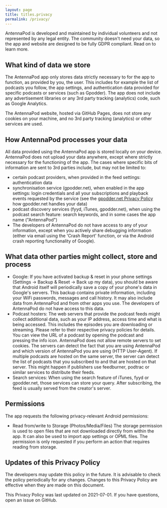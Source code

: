 ```yaml
---
layout: page
title: titles.privacy
permalink: /privacy/
---
```


AntennaPod is developed and maintained by individual volunteers and not represented by any legal entity. The community doesn't need your data, so the app and website are designed to be fully GDPR compliant. Read on to learn more.

## What kind of data we store
The AntennaPod app only stores data strictly necessary to for the app to function, as provided by you, the user. This includes for example the list of podcasts you follow, the app settings, and authentication data provided for specific podcasts or services (such as Gpodder). The app does not include any advertisement libraries or any 3rd party tracking (analytics) code, such as Google Analytics.

The AntennaPod website, hosted via GitHub Pages, does not store any cookies on your machine, and no 3rd party tracking (analytics) or other services are used.

## How AntennaPod processes your data
All data provided using the AntennaPod app is stored locally on your device. AntennaPod does not upload your data anywhere, except where strictly necessary for the functioning of the app. The cases where specific bits of information are sent to 3rd parties include, but may not be limited to:

- certain podcast providers, when provided in the feed settings: authentication data
- synchronisation service (gpodder.net), when enabled in the app settings: login credentials and all your subscriptions and playback events requested by the service (see the [gpodder.net Privacy Policy](https://gpodder.net/privacy/) how gpodder.net handles your data)
- podcast discovery services (fyyd, iTunes, gpodder.net), when using the podcast search feature: search keywords, and in some cases the app name ("AntennaPod")
- The developers of AntennaPod do not have access to any of your information, except when you actively share debugging information (either via email using the 'Crash Report' function, or via the Android crash reporting functionality of Google).

## What data other parties might collect, store and process
- Google: If you have activated backup & reset in your phone settings (Settings → Backup & Reset → Back up my data), you should be aware that Android itself will periodically save a copy of your phone's data in Google's servers. This backup contains private information, including your WiFi passwords, messages and call history. It may also include data from AntennaPod and from other apps you use. The developers of AntennaPod do not have access to this data.
- Podcast hosters: The web servers that provide the podcast feeds might collect additional data, such as your IP address, access time and what is being accessed. This includes the episodes you are downloading or streaming. Please refer to their respective privacy policies for details. You can view the URL of a podcast by opening the podcast and pressing the info icon. AntennaPod does not allow remote servers to set cookies. The servers can detect the fact that you are using AntennaPod and which version of AntennaPod you are using (HTTP User-Agent). If multiple podcasts are hosted on the same server, the server can detect the list of podcasts that you subscribed to and that are hosted on that server. This might happen if publishers use feedburner, podtrac or similar services to distribute their feeds.
- Search services: When using the search feature of iTunes, fyyd or gpodder.net, those services can store your query. After subscribing, the feed is usually served from the creator's server.

## Permissions
The app requests the following privacy-relevant Android permissions:

- Read from/write to Storage (Photos/Media/Files)
  The storage permission is used to open files that are not downloaded directly from within the app. It can also be used to import app settings or OPML files. The permission is only requested if you perform an action that requires reading from storage.

## Updates of this Privacy Policy
The developers may update this policy in the future. It is advisable to check the policy periodically for any changes. Changes to this Privacy Policy are effective when they are made on this document.

This Privacy Policy was last updated on 2021-07-01.
If you have questions, open an issue on GitHub.
